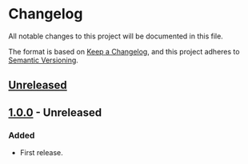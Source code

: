 # Changelog
All notable changes to this project will be documented in this file.

The format is based on [Keep a Changelog](https://keepachangelog.com/en/1.0.0/),
and this project adheres to [Semantic Versioning](https://semver.org/spec/v2.0.0.html).

## [Unreleased]

## [1.0.0] - Unreleased
### Added
- First release.

[Unreleased]: https://github.com/pronamic/wp-number/compare/1.0.0...HEAD
[1.0.0]: https://github.com/pronamic/wp-number/releases/tag/1.0.0
